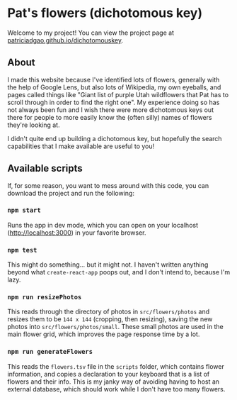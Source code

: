 # Pat's flowers (dichotomous key)
Welcome to my project! You can view the project page at [patriciadgao.github.io/dichotomouskey](https://patriciadgao.github.io/dichotomouskey).

## About
I made this website because I've identified lots of flowers, generally with the help of Google Lens, but also lots of Wikipedia, my own eyeballs, and pages called things like "Giant list of purple Utah wildflowers that Pat has to scroll through in order to find the right one". My experience doing so has not always been fun and I wish there were more dichotomous keys out there for people to more easily know the (often silly) names of flowers they're looking at.

I didn't quite end up building a dichotomous key, but hopefully the search capabilities that I make available are useful to you!

## Available scripts
If, for some reason, you want to mess around with this code, you can download the project and run the following: 

### `npm start`
Runs the app in dev mode, which you can open on your localhost ([http://localhost:3000](http://localhost:3000)) in your favorite browser.

### `npm test`
This might do something... but it might not. I haven't written anything beyond what `create-react-app` poops out, and I don't intend to, because I'm lazy. 

### `npm run resizePhotos`
This reads through the directory of photos in `src/flowers/photos` and resizes them to be `144 x 144` (cropping, then resizing), saving the new photos into `src/flowers/photos/small`. These small photos are used in the main flower grid, which improves the page response time by a lot.

### `npm run generateFlowers`
This reads the `flowers.tsv` file in the `scripts` folder, which contains flower information, and copies a declaration to your keyboard that is a list of flowers and their info. This is my janky way of avoiding having to host an external database, which should work while I don't have too many flowers.